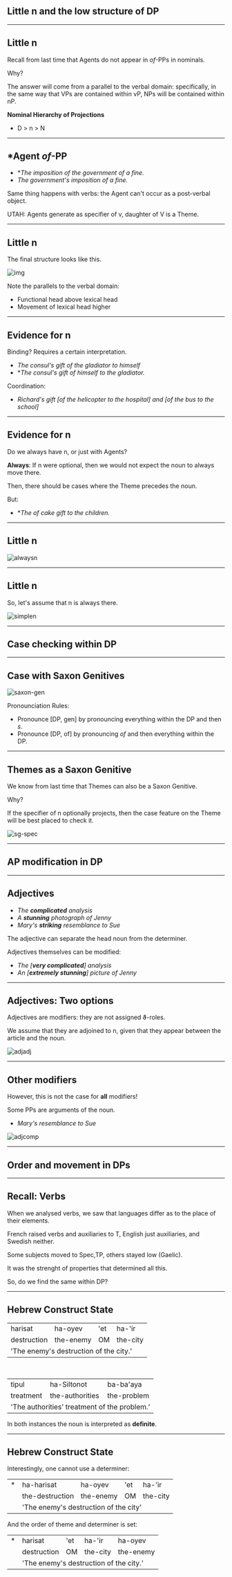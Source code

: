 ﻿<!-- .slide: class="center" -->
## Little n and the low structure of DP

---

## Little n

Recall from last time that Agents do not appear in *of*-PPs in nominals.

Why?

The answer will come from a parallel to the verbal domain: specifically, in the same way that VPs are contained within vP, NPs will be contained within nP.

**Nominal Hierarchy of Projections**
- D \> n \> N

---

## \*Agent *of*-PP

- \**The imposition of the government of a fine.*
- *The government's imposition of a fine.*

Same thing happens with verbs: the <span class="sc">Agent</span> can't occur as a post-verbal object.

UTAH: <span class="sc">Agent</span>s generate as specifier of v, daughter of V is a <span clkass="sc">Theme</span>.

---

## Little n

The final structure looks like this.

![img](Markdown/hi.png) <!-- .element: class="img2" -->

Note the parallels to the verbal domain:
- Functional head above lexical head
- Movement of lexical head higher

---

## Evidence for n

Binding? Requires a certain interpretation.

- *The consul's gift of the gladiator to himself*
- \**The consul's gift of himself to the gladiator.*

Coordination:

- *Richard's gift [of the helicopter to the hospital] and [of the bus to the school]*

---

## Evidence for n

Do we always have n, or just with <span class="sc">Agent</span>s?

**Always**: If n were optional, then we would not expect the noun to always move there.

Then, there should be cases where the <span class="sc">Theme</span> precedes the noun.

But:

- **The of cake gift to the children.*



---

## Little n

![alwaysn](Markdown/alwaysn.png) <!-- .element: class="img3" -->

---

## Little n

So, let's assume that n is always there.

![simplen](/Markdown/simplen.png) <!-- .element: class="img2" -->

-----

<!-- .slide: class="center" -->

## Case checking within DP

---

## Case with Saxon Genitives

![saxon-gen](Markdown/saxon-gen.png) <!-- .element: class="img3" -->

Pronounciation Rules:

- Pronounce \[DP, <span class="st">gen</span>\] by pronouncing everything within the DP and then *s*.
- Pronounce \[DP, <span class="st">of</span>\] by pronouncing *of* and then everything within the DP.

---

## <span class="sc">Themes</span> as a Saxon Genitive

We know from last time that <span class="sc">Theme</span>s can also be a Saxon Genitive.

Why?

If the specifier of n optionally projects, then the case feature on the <span class="sc">Theme</span> will be best placed to check it.

![sg-spec](Markdown/sg-spec.png) <!-- .element: class="img3" -->

-----

<!-- .slide: class="center" -->
## AP modification in DP

---

## Adjectives

- *The **complicated** analysis*
- *A **stunning** photograph of Jenny*
- *Mary's **striking** resemblance to Sue*

The adjective can separate the head noun from the determiner.

Adjectives themselves can be modified:

- *The [**very complicated**] analysis*
- *An [**extremely stunning**] picture of Jenny*

---

## Adjectives: Two options

Adjectives are modifiers: they are not assigned ϑ-roles.

We assume that they are adjoined to n, given that they appear between the article and the noun.

![adjadj](Markdown/adjadj.png) <!-- .element: class="img3" -->

---

## Other modifiers

However, this is not the case for **all** modifiers!

Some PPs are arguments of the noun.

- *Mary's resemblance to Sue*

![adjcomp](Markdown/adjcomp.png) <!-- .element: class="img2" -->

-----

<!-- .slide: class="center" -->

## Order and movement in DPs

---

## Recall: Verbs

When we analysed verbs, we saw that languages differ as to the place of their elements.

French raised verbs and auxiliaries to T, English just auxiliaries, and Swedish neither.

Some subjects moved to Spec,TP, others stayed low (Gaelic).

It was the strenght of properties that determined all this.

So, do we find the same within DP?

---

## Hebrew Construct State

<table class="example">
<tr>
  <td class="example">harisat</td>
  <td class="example">ha-oyev</td>
  <td class="example">'et</td>
  <td class="example">ha-'ir</td>
</tr>
<tr>
  <td class="example">destruction</td>
  <td class="example">the-enemy</td>
  <td class="example"><span class="sc">OM</span></td>
  <td class="example">the-city</td>
</tr>
<tr>
  <td class="example" colspan=100>'The enemy's destruction of the city.'</td>
</tr>
</table>

<br>

<table class="example">
<tr>
  <td class='example'>tipul</td>
  <td class='example'>ha-Siltonot</td>
  <td class='example'>ba-ba'aya</td>
</tr>
<tr>
  <td class='example'>treatment</td>
  <td class='example'>the-authorities</td>
  <td class='example'>the-problem</td>
</tr>
<tr>
  <td class='example' colspan=100>'The authorities' treatment of the problem.'</td>
</tr>
</table>

In both instances the noun is interpreted as **definite**.

---

## Hebrew Construct State

Interestingly, one cannot use a determiner:

<table class="example">
  <tr class="example">
    <td>*</td>
    <td>ha-harisat</td>
    <td>ha-oyev</td>
    <td>'et</td>
    <td>ha-'ir</td>
  </tr>
  <tr class="example">
  <td></td>
    <td>the-destruction</td>
    <td>the-enemy</td>
    <td><span class="sc">OM</span></td>
    <td>the-city</td></td>
  </tr>
  <tr class="example">
  <td></td>
    <td colspan=100>'The enemy's destruction of the city'</td>
  </tr>
</table>

And the order of theme and determiner is set:

<table class="example">
  <tr class="example">
    <td>*</td>
    <td>harisat</td>
    <td>'et</td>
    <td>ha-'ir</td>
    <td>ha-oyev</td>
  </tr>
  <tr class="example">
    <td></td>
    <td>destruction</td>
    <td><span class="sc">OM</span></td>
    <td>the-city</td>
    <td>the-enemy</td>
  </tr>
  <tr class="example">
    <td></td>
    <td colspan=100>'The enemy's destruction of the city.'</td>
  </tr>
</table>
